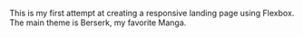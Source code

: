 This is my first attempt at creating a responsive landing page using Flexbox. The main theme is Berserk, my favorite Manga.
